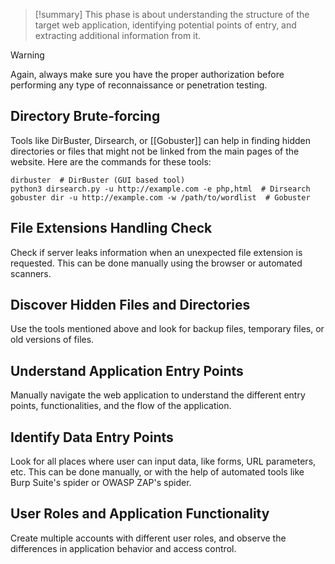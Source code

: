 > [!summary]
> This phase is about understanding the structure of the target web application, identifying potential points of entry, and extracting additional information from it.

> [!warning]
> Again, always make sure you have the proper authorization before performing any type of reconnaissance or penetration testing.

## Directory Brute-forcing

Tools like DirBuster, Dirsearch, or [[Gobuster]] can help in finding hidden directories or files that might not be linked from the main pages of the website. Here are the commands for these tools:

```
dirbuster  # DirBuster (GUI based tool)
python3 dirsearch.py -u http://example.com -e php,html  # Dirsearch
gobuster dir -u http://example.com -w /path/to/wordlist  # Gobuster
```

## File Extensions Handling Check

Check if server leaks information when an unexpected file extension is requested. This can be done manually using the browser or automated scanners.

## Discover Hidden Files and Directories

Use the tools mentioned above and look for backup files, temporary files, or old versions of files.

## Understand Application Entry Points

Manually navigate the web application to understand the different entry points, functionalities, and the flow of the application.

## Identify Data Entry Points

Look for all places where user can input data, like forms, URL parameters, etc. This can be done manually, or with the help of automated tools like Burp Suite's spider or OWASP ZAP's spider.

## User Roles and Application Functionality

Create multiple accounts with different user roles, and observe the differences in application behavior and access control.